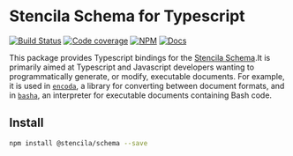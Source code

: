 # Stencila Schema for Typescript

[![Build Status](https://travis-ci.org/stencila/schema.svg?branch=master)](https://travis-ci.org/stencila/schema)
[![Code coverage](https://badger.nokome.now.sh/codecov-folder/stencila/schema/ts)](https://codecov.io/gh/stencila/schema/tree/master/ts)
[![NPM](https://img.shields.io/npm/v/@stencila/schema.svg?style=flat)](https://www.npmjs.com/package/@stencila/schema)
[![Docs](https://img.shields.io/badge/docs-latest-blue.svg)](https://stencila.github.io/schema/ts/docs)


This package provides Typescript bindings for the [Stencila Schema](https://schema.stenci.la).It is primarily aimed at Typescript and Javascript developers wanting to programmatically generate, or modify, executable documents. For example, it is used in [`encoda`](https://github.com/stencila/encoda), a library for converting between document formats, and in [`basha`](https://github.com/stencila/pyla), an interpreter for executable documents containing Bash code.

## Install

```bash
npm install @stencila/schema --save
```
